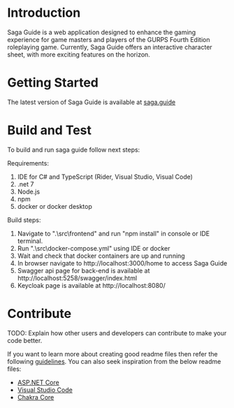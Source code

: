 # Introduction

Saga Guide is a web application designed to enhance the gaming experience for game masters and players of the GURPS Fourth Edition roleplaying game.
Currently, Saga Guide offers an interactive character sheet, with more exciting features on the horizon.

# Getting Started

The latest version of Saga Guide is available at [saga.guide](https://saga.guide)

# Build and Test

To build and run saga guide follow next steps:

Requirements:
1. IDE for C# and TypeScript (Rider, Visual Studio, Visual Code)
1. .net 7
1. Node.js
1. npm
1. docker or docker desktop

Build steps:
1. Navigate to ".\src\frontend" and run "npm install" in console or IDE terminal.
1. Run ".\src\docker-compose.yml" using IDE or docker
1. Wait and check that docker containers are up and running
1. In browser navigate to http://localhost:3000/home to access Saga Guide
1. Swagger api page for back-end is available at http://localhost:5258/swagger/index.html
1. Keycloak page is available at http://localhost:8080/

# Contribute

TODO: Explain how other users and developers can contribute to make your code better.

If you want to learn more about creating good readme files then refer the following [guidelines](https://docs.microsoft.com/en-us/azure/devops/repos/git/create-a-readme?view=azure-devops). You can also seek inspiration from the below readme files:

- [ASP.NET Core](https://github.com/aspnet/Home)
- [Visual Studio Code](https://github.com/Microsoft/vscode)
- [Chakra Core](https://github.com/Microsoft/ChakraCore)
